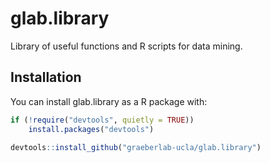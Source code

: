 
<!-- README.md is generated from README.Rmd. Please edit that file -->

# glab.library

<!-- badges: start -->
<!-- badges: end -->

Library of useful functions and R scripts for data mining.

## Installation

You can install glab.library as a R package with:

``` r
if (!require("devtools", quietly = TRUE))
    install.packages("devtools")

devtools::install_github("graeberlab-ucla/glab.library")
```
